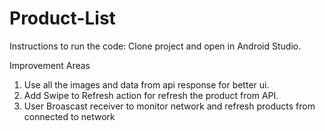 # Product-List
Instructions to run the code:
Clone project and open in Android Studio.

Improvement Areas
1) Use all the images and data from api response for better ui.
2) Add Swipe to Refresh action for refresh the product from API.
2) User Broascast receiver to monitor network and refresh products from connected to network
